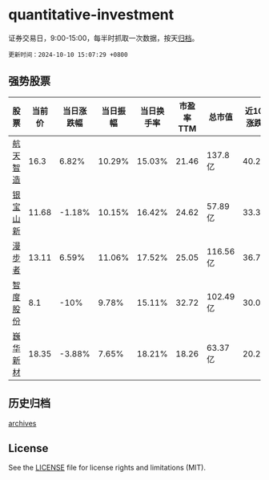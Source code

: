 # quantitative-investment

证券交易日，9:00-15:00，每半时抓取一次数据，按天[归档](archives)。

`更新时间：2024-10-10 15:07:29 +0800`

## 强势股票

|股票|当前价|当日涨跌幅|当日振幅|当日换手率|市盈率TTM|总市值|近10日涨跌幅|
|----|----|----|----|----|----|----|----|
|[航天智造](https://xueqiu.com/S/SZ300446)|16.3|6.82%|10.29%|15.03%|21.46|137.8亿|40.28%|
|[银宝山新](https://xueqiu.com/S/SZ002786)|11.68|-1.18%|10.15%|16.42%|24.62|57.89亿|33.33%|
|[漫步者](https://xueqiu.com/S/SZ002351)|13.11|6.59%|11.06%|17.52%|25.05|116.56亿|36.7%|
|[智度股份](https://xueqiu.com/S/SZ000676)|8.1|-10%|9.78%|15.11%|32.72|102.49亿|30.02%|
|[巍华新材](https://xueqiu.com/S/SH603310)|18.35|-3.88%|7.65%|18.21%|18.26|63.37亿|20.25%|

## 历史归档

[archives](archives)

## License

See the [LICENSE](LICENSE) file for license rights and limitations (MIT).
